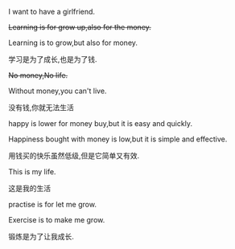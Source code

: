 I want to have a girlfriend.


~~Learning is for grow up,also for the money.~~

Learning is to grow,but also for money.

学习是为了成长,也是为了钱.


~~No money,No life.~~

Without money,you can't live.

没有钱,你就无法生活


happy is lower for money buy,but it is easy and quickly.

Happiness bought with money is low,but it is simple and effective.

用钱买的快乐虽然低级,但是它简单又有效.


This is my life.

这是我的生活


practise is for let me grow.

Exercise is to make me grow.

锻炼是为了让我成长.
